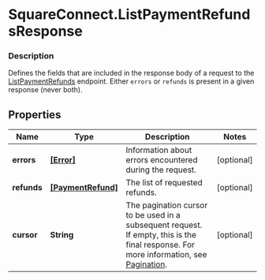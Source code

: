 # SquareConnect.ListPaymentRefundsResponse

### Description

Defines the fields that are included in the response body of a request to the [ListPaymentRefunds](#endpoint-refunds-listpaymentrefunds) endpoint.  Either `errors` or `refunds` is present in a given response (never both).

## Properties
Name | Type | Description | Notes
------------ | ------------- | ------------- | -------------
**errors** | [**[Error]**](Error.md) | Information about errors encountered during the request. | [optional] 
**refunds** | [**[PaymentRefund]**](PaymentRefund.md) | The list of requested refunds. | [optional] 
**cursor** | **String** | The pagination cursor to be used in a subsequent request. If empty, this is the final response.  For more information, see [Pagination](https://developer.squareup.com/docs/basics/api101/pagination). | [optional] 



